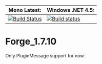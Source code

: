 **Mono Latest:** | **Windows .NET 4.5:**
------------ | -------------
[![Build Status](https://travis-ci.org/MineLib/MineLib.Core.svg)](https://travis-ci.org/MineLib/Forge_1.7.10) | [![Build status](https://ci.appveyor.com/api/projects/status/dir28pv9kke2apma?svg=true)](https://ci.appveyor.com/project/Aragas/forge-1-7-10)

# Forge_1.7.10  
Only PluginMessage support for now.
